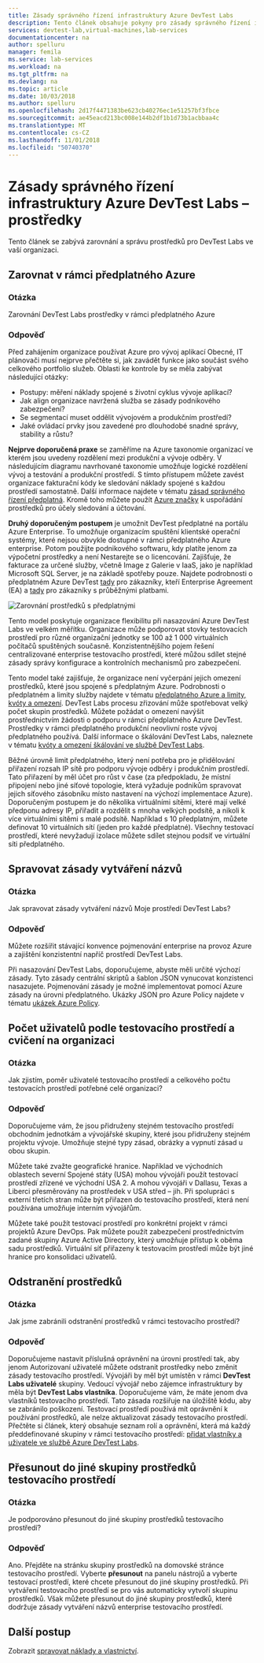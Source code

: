 ```yaml
---
title: Zásady správného řízení infrastruktury Azure DevTest Labs
description: Tento článek obsahuje pokyny pro zásady správného řízení infrastruktury Azure DevTest Labs.
services: devtest-lab,virtual-machines,lab-services
documentationcenter: na
author: spelluru
manager: femila
ms.service: lab-services
ms.workload: na
ms.tgt_pltfrm: na
ms.devlang: na
ms.topic: article
ms.date: 10/03/2018
ms.author: spelluru
ms.openlocfilehash: 2d17f4471383be623cb40276ec1e51257bf3fbce
ms.sourcegitcommit: ae45eacd213bc008e144b2df1b1d73b1acbbaa4c
ms.translationtype: MT
ms.contentlocale: cs-CZ
ms.lasthandoff: 11/01/2018
ms.locfileid: "50740370"
---
```

# <a name="governance-of-azure-devtest-labs-infrastructure---resources"></a>Zásady správného řízení infrastruktury Azure DevTest Labs – prostředky
Tento článek se zabývá zarovnání a správu prostředků pro DevTest Labs ve vaší organizaci. 

## <a name="align-within-an-azure-subscription"></a>Zarovnat v rámci předplatného Azure 

### <a name="question"></a>Otázka
Zarovnání DevTest Labs prostředky v rámci předplatného Azure

### <a name="answer"></a>Odpověď
Před zahájením organizace používat Azure pro vývoj aplikací Obecné, IT plánovači musí nejprve přečtěte si, jak zavádět funkce jako součást svého celkového portfolio služeb. Oblasti ke kontrole by se měla zabývat následující otázky:

- Postupy: měření náklady spojené s životní cyklus vývoje aplikací?
- Jak align organizace navržená služba se zásady podnikového zabezpečení? 
- Se segmentací muset oddělit vývojovém a produkčním prostředí? 
- Jaké ovládací prvky jsou zavedené pro dlouhodobé snadné správy, stability a růstu?

**Nejprve doporučená praxe** se zaměříme na Azure taxonomie organizací ve kterém jsou uvedeny rozdělení mezi produkční a vývoje odběry. V následujícím diagramu navrhované taxonomie umožňuje logické rozdělení vývoj a testování a produkční prostředí. S tímto přístupem můžete zavést organizace fakturační kódy ke sledování náklady spojené s každou prostředí samostatně. Další informace najdete v tématu [zásad správného řízení předplatná](/architecture/cloud-adoption/appendix/azure-scaffold). Kromě toho můžete použít [Azure značky](../azure-resource-manager/resource-group-using-tags.md) k uspořádání prostředků pro účely sledování a účtování.

**Druhý doporučeným postupem** je umožnit DevTest předplatné na portálu Azure Enterprise. To umožňuje organizacím spuštění klientské operační systémy, které nejsou obvykle dostupné v rámci předplatného Azure enterprise. Potom použijte podnikového softwaru, kdy platíte jenom za výpočetní prostředky a není Nestarejte se o licencování. Zajišťuje, že fakturace za určené služby, včetně Image z Galerie v IaaS, jako je například Microsoft SQL Server, je na základě spotřeby pouze. Najdete podrobnosti o předplatném Azure DevTest [tady](https://azure.microsoft.com/offers/ms-azr-0148p/) pro zákazníky, kteří Enterprise Agreement (EA) a [tady](https://azure.microsoft.com/offers/ms-azr-0023p/) pro zákazníky s průběžnými platbami.

![Zarovnání prostředků s předplatnými](./media/devtest-lab-guidance-governance/resource-alignment-with-subscriptions.png)

Tento model poskytuje organizace flexibilitu při nasazování Azure DevTest Labs ve velkém měřítku. Organizace může podporovat stovky testovacích prostředí pro různé organizační jednotky se 100 až 1 000 virtuálních počítačů spuštěných současně. Konzistentnějšího pojem řešení centralizované enterprise testovacího prostředí, které můžou sdílet stejné zásady správy konfigurace a kontrolních mechanismů pro zabezpečení.

Tento model také zajišťuje, že organizace není vyčerpání jejich omezení prostředků, které jsou spojené s předplatným Azure. Podrobnosti o předplatném a limity služby najdete v tématu [předplatného Azure a limity, kvóty a omezení](../azure-subscription-service-limits.md). DevTest Labs procesu zřizování může spotřebovat velký počet skupin prostředků. Můžete požádat o omezení navýšit prostřednictvím žádosti o podporu v rámci předplatného Azure DevTest. Prostředky v rámci předplatného produkční neovlivní roste vývoj předplatného používá. Další informace o škálování DevTest Labs, naleznete v tématu [kvóty a omezení škálování ve službě DevTest Labs](devtest-lab-scale-lab.md).

Běžné úrovně limit předplatného, který není potřeba pro je přidělování přiřazení rozsah IP sítě pro podporu vývoje odběry i produkčním prostředí. Tato přiřazení by měl účet pro růst v čase (za předpokladu, že místní připojení nebo jiné síťové topologie, která vyžaduje podnikům spravovat jejich síťového zásobníku místo nastavení na výchozí implementace Azure). Doporučeným postupem je do několika virtuálními sítěmi, které mají velké předponu adresy IP, přiřadit a rozdělit s mnoha velkých podsítě, a nikoli k více virtuálními sítěmi s malé podsítě. Například s 10 předplatným, můžete definovat 10 virtuálních sítí (jeden pro každé předplatné). Všechny testovací prostředí, které nevyžadují izolace můžete sdílet stejnou podsíť ve virtuální síti předplatného.

## <a name="maintain-naming-conventions"></a>Spravovat zásady vytváření názvů

### <a name="question"></a>Otázka
Jak spravovat zásady vytváření názvů Moje prostředí DevTest Labs?

### <a name="answer"></a>Odpověď
Můžete rozšířit stávající konvence pojmenování enterprise na provoz Azure a zajištění konzistentní napříč prostředí DevTest Labs.

Při nasazování DevTest Labs, doporučujeme, abyste měli určité výchozí zásady. Tyto zásady centrální skriptů a šablon JSON vynucovat konzistenci nasazujete. Pojmenování zásady je možné implementovat pomocí Azure zásady na úrovni předplatného. Ukázky JSON pro Azure Policy najdete v tématu [ukázek Azure Policy](../azure-policy/json-samples.md).

## <a name="number-of-users-per-lab-and-labs-per-organization"></a>Počet uživatelů podle testovacího prostředí a cvičení na organizaci

### <a name="question"></a>Otázka 
Jak zjistím, poměr uživatelé testovacího prostředí a celkového počtu testovacích prostředí potřebné celé organizaci?

### <a name="answer"></a>Odpověď
Doporučujeme vám, že jsou přidruženy stejném testovacího prostředí obchodním jednotkám a vývojářské skupiny, které jsou přidruženy stejném projektu vývoje. Umožňuje stejné typy zásad, obrázky a vypnutí zásad u obou skupin. 

Můžete také zvažte geografické hranice. Například ve východních oblastech severní Spojené státy (USA) mohou vývojáři použít testovací prostředí zřízené ve východní USA 2. A mohou vývojáři v Dallasu, Texas a Liberci přesměrovány na prostředek v USA střed – jih. Při spolupráci s externí třetích stran může být přiřazen do testovacího prostředí, která není používána umožňuje interním vývojářům. 

Můžete také použít testovací prostředí pro konkrétní projekt v rámci projektů Azure DevOps. Pak můžete použít zabezpečení prostřednictvím zadané skupiny Azure Active Directory, který umožňuje přístup k oběma sadu prostředků. Virtuální síť přiřazeny k testovacím prostředí může být jiné hranice pro konsolidaci uživatelů.

## <a name="deletion-of-resources"></a>Odstranění prostředků

### <a name="question"></a>Otázka
Jak jsme zabránili odstranění prostředků v rámci testovacího prostředí?

### <a name="answer"></a>Odpověď
Doporučujeme nastavit příslušná oprávnění na úrovni prostředí tak, aby jenom Autorizovaní uživatelé můžete odstranit prostředky nebo změnit zásady testovacího prostředí. Vývojáři by měl být umístěn v rámci **DevTest Labs uživatelé** skupiny. Vedoucí vývojář nebo zájemce infrastruktury by měla být **DevTest Labs vlastníka**. Doporučujeme vám, že máte jenom dva vlastníků testovacího prostředí. Tato zásada rozšiřuje na úložiště kódu, aby se zabránilo poškození. Testovací prostředí používá mít oprávnění k používání prostředků, ale nelze aktualizovat zásady testovacího prostředí. Přečtěte si článek, který obsahuje seznam rolí a oprávnění, která má každý předdefinované skupiny v rámci testovacího prostředí: [přidat vlastníky a uživatele ve službě Azure DevTest Labs](devtest-lab-add-devtest-user.md).

## <a name="move-lab-to-another-resource-group"></a>Přesunout do jiné skupiny prostředků testovacího prostředí 

### <a name="question"></a>Otázka
Je podporováno přesunout do jiné skupiny prostředků testovacího prostředí?

### <a name="answer"></a>Odpověď
Ano. Přejděte na stránku skupiny prostředků na domovské stránce testovacího prostředí. Vyberte **přesunout** na panelu nástrojů a vyberte testovací prostředí, které chcete přesunout do jiné skupiny prostředků. Při vytváření testovacího prostředí se pro vás automaticky vytvoří skupinu prostředků. Však můžete přesunout do jiné skupiny prostředků, které dodržuje zásady vytváření názvů enterprise testovacího prostředí. 

## <a name="next-steps"></a>Další postup
Zobrazit [spravovat náklady a vlastnictví](devtest-lab-guidance-governance-cost-ownership.md).
